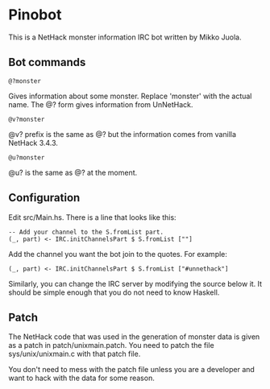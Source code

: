 Pinobot
=======

This is a NetHack monster information IRC bot written by Mikko Juola.

Bot commands
--------

    @?monster

Gives information about some monster. Replace 'monster' with the actual name.
The @? form gives information from UnNetHack.

    @v?monster

@v? prefix is the same as @? but the information comes from vanilla NetHack
3.4.3.

    @u?monster

@u? is the same as @? at the moment.

Configuration
-------------

Edit src/Main.hs. There is a line that looks like this:

    -- Add your channel to the S.fromList part.
    (_, part) <- IRC.initChannelsPart $ S.fromList [""]

Add the channel you want the bot join to the quotes. For example:

    (_, part) <- IRC.initChannelsPart $ S.fromList ["#unnethack"]

Similarly, you can change the IRC server by modifying the source below it. It
should be simple enough that you do not need to know Haskell.

Patch
-----

The NetHack code that was used in the generation of monster data is given as a
patch in patch/unixmain.patch. You need to patch the file sys/unix/unixmain.c
with that patch file.

You don't need to mess with the patch file unless you are a developer and want
to hack with the data for some reason.

